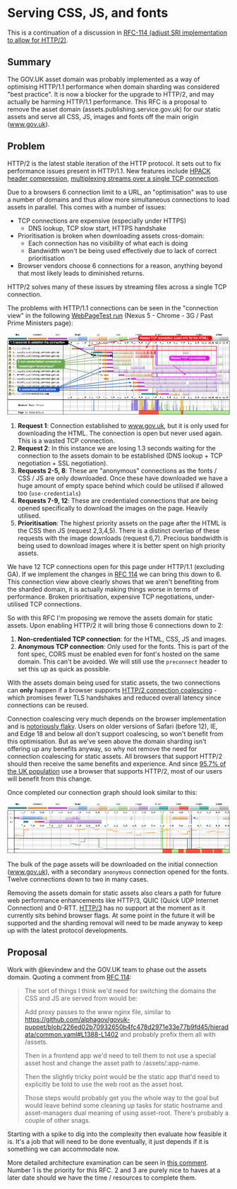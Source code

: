 # Serving CSS, JS, and fonts 

This is a continuation of a discussion in [RFC-114 (adjust SRI implementation to allow for HTTP/2)](https://github.com/alphagov/govuk-rfcs/pull/114).

## Summary
The GOV.UK asset domain was probably implemented as a way of optimising HTTP/1.1 performance when domain sharding was considered "best practice". It is now a blocker for the upgrade to HTTP/2, and may actually be harming HTTP/1.1 performance. This RFC is a proposal to remove the asset domain (assets.publishing.service.gov.uk) for our static assets and serve all CSS, JS, images and fonts off the main origin (www.gov.uk).

## Problem
HTTP/2 is the latest stable iteration of the HTTP protocol. It sets out to fix performance issues present in HTTP/1.1. New features include [HPACK header compression](https://blog.cloudflare.com/hpack-the-silent-killer-feature-of-http-2/), [multiplexing streams over a single TCP connection](https://developers.google.com/web/fundamentals/performance/http2#request_and_response_multiplexing).

Due to a browsers 6 connection limit to a URL, an "optimisation" was to use a number of domains and thus allow more simultaneous connections to load assets in parallel. This comes with a number of issues:

* TCP connections are expensive (especially under HTTPS)
	* DNS lookup, TCP slow start, HTTPS handshake 
* Prioritisation is broken when downloading assets cross-domain:
	* Each connection has no visibility of what each is doing
	* Bandwidth won't be being used effectively due to lack of correct prioritisation
* Browser vendors choose 6 connections for a reason, anything beyond that most likely leads to diminished returns.

HTTP/2 solves many of these issues by streaming files across a single TCP connection.

The problems with HTTP/1.1 connections can be seen in the "connection view" in the following [WebPageTest run](https://www.webpagetest.org/result/181010_CQ_13c6a6e982262e3288c3538f5f64de77/1/details/#waterfall_view_step1) (Nexus 5 - Chrome - 3G / Past Prime Ministers page):

![Connection view for GOV.UK Prime Ministers page](rfc-115/connection-view-annotated.png)

1. **Request 1**: Connection established to www.gov.uk, but it is only used for downloading the HTML. The connection is open but never used again. This is a wasted TCP connection.
2. **Request 2**: In this instance we are losing 1.3 seconds waiting for the connection to the assets domain to be established (DNS lookup + TCP negotiation + SSL negotiation). 
3. **Requests 2-5, 8**: These are "anonymous" connections as the fonts / CSS / JS are only downloaded. Once these have downloaded we have a huge amount of empty space behind which could be utilised if allowed too (`use-credentials`)
4. **Requests 7-9, 12**: These are credentialed connections that are being opened specifically to download the images on the page. Heavily utilised.
5. **Prioritisation**: The highest priority assets on the page after the HTML is the CSS then JS (request 2,3,4,5). There is a distinct overlap of these requests with the image downloads (request 6,7). Precious bandwidth is being used to download images where it is better spent on high priority assets.

We have 12 TCP connections open for this page under HTTP/1.1 (excluding GA). If we implement the changes in [RFC 114](https://github.com/alphagov/govuk-rfcs/pull/114) we can bring this down to 6. This connection view above clearly shows that we aren't benefiting from the sharded domain, it is actually making things worse in terms of performance. Broken prioritisation, expensive TCP negotiations, under-utilised TCP connections.

So with this RFC I'm proposing we remove the assets domain for static assets. Upon enabling HTTP/2 it will bring those 6 connections down to 2: 

1. **Non-credentialed TCP connection**: for the HTML, CSS, JS and images.
2. **Anonymous TCP connection**: Only used for the fonts. This is part of the font spec, CORS must be enabled even for font's hosted on the same domain. This can't be avoided. We will still use the `preconnect` header to set this up as quick as possible.

With the assets domain being used for static assets, the two connections can **only** happen if a browser supports [HTTP/2 connection coalescing](https://daniel.haxx.se/blog/2016/08/18/http2-connection-coalescing/) - which promises fewer TLS handshakes and reduced overall latency since connections can be reused. 

Connection coalescing very much depends on the browser implementation and is [notoriously flaky](https://bugs.chromium.org/p/chromium/issues/detail?id=1011685). Users on older versions of Safari (before 12), IE, and Edge 18 and below all don't support coalescing, so won't benefit from this optimisation. But as we've seen above the domain sharding isn't offering up any benefits anyway, so why not remove the need for connection coalescing for static assets. All browsers that support HTTP/2 should then receive the same benefits and experience. And since [95.7% of the UK population](https://caniuse.com/#search=http2) use a browser that supports HTTP/2, most of our users will benefit from this change.

Once completed our connection graph should look similar to this:

![Example of an optimised connection graph](rfc-115/clean-connections.png)

The bulk of the page assets will be downloaded on the initial connection (www.gov.uk), with a secondary `anonymous` connection opened for the fonts. Twelve connections down to two in many cases.

Removing the assets domain for static assets also clears a path for future web performance enhancements like HTTP/3, QUIC (Quick UDP Internet Connection) and 0-RTT. [HTTP/3](https://caniuse.com/#feat=http3) has no support at the moment as it currently sits behind browser flags. At some point in the future it will be supported and the sharding removal will need to be made anyway to keep up with the latest protocol developments.

## Proposal

Work with @kevindew and the GOV.UK team to phase out the assets domain. Quoting a comment from [RFC 114](https://github.com/alphagov/govuk-rfcs/pull/114#issuecomment-567009902):

> The sort of things I think we'd need for switching the domains the CSS and JS are served from would be:
> 
> Add proxy passes to the www nginx file, similar to https://github.com/alphagov/govuk-puppet/blob/226ed02b70932650b4fc478d2971e33e77b9fd45/hieradata/common.yaml#L1388-L1402 and probably prefix them all with /assets.
> 
> Then in a frontend app we'd need to tell them to not use a special asset host and change the asset path to /assets/:app-name.
> 
> Then the slightly tricky point would be the static app that'd need to explicitly be told to use the web root as the asset host.
> 
> Those steps would probably get you the whole way to the goal but would leave behind some cleaning up tasks for static hostname and asset-managers dual meaning of using asset-root. There's probably a couple of other snags.

Starting with a spike to dig into the complexity then evaluate how feasible it is. It's a job that will need to be done eventually, it just depends if it is something we can accommodate now.

More detailed architecture examination can be seen in [this comment](https://github.com/alphagov/govuk-rfcs/pull/115#issuecomment-567422813). Number 1 is the priority for this RFC. 2 and 3 are purely nice to haves at a later date should we have the time / resources to complete them.